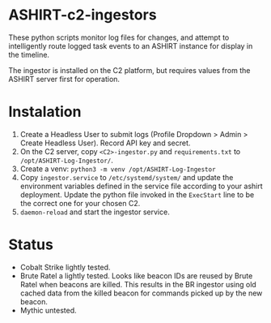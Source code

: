 # ASHIRT-c2-ingestors
These python scripts monitor log files for changes, and attempt to intelligently route logged task events to an ASHIRT instance for display in the timeline.

The ingestor is installed on the C2 platform, but requires values from the ASHIRT server first for operation.

# Instalation
1. Create a Headless User to submit logs (Profile Dropdown > Admin > Create Headless User). Record API key and secret.
2. On the C2 server, copy `<C2>-ingestor.py` and `requirements.txt` to `/opt/ASHIRT-Log-Ingestor/`.
3. Create a venv: `python3 -m venv /opt/ASHIRT-Log-Ingestor`
3. Copy `ingestor.service` to `/etc/systemd/system/` and update the environment variables defined in the service file according to your ashirt deployment. Update the python file invoked in the `ExecStart` line to be the correct one for your chosen C2.
3. `daemon-reload` and start the ingestor service.

# Status
- Cobalt Strike lightly tested.
- Brute Ratel a lightly tested. Looks like beacon IDs are reused by Brute Ratel when beacons are killed. This results in the BR ingestor using old cached data from the killed beacon for commands picked up by the new beacon.
- Mythic untested.